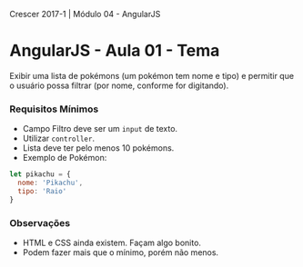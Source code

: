 Crescer 2017-1 | Módulo 04 - AngularJS  

# AngularJS - Aula 01 - Tema

Exibir uma lista de pokémons (um pokémon tem nome e tipo) e permitir que o usuário possa filtrar (por nome, conforme for digitando).

### Requisitos Mínimos
- Campo Filtro deve ser um `input` de texto.
- Utilizar `controller`.
- Lista deve ter pelo menos 10 pokémons.
- Exemplo de Pokémon:
```javascript
let pikachu = {
  nome: 'Pikachu',
  tipo: 'Raio'
}
```

### Observações
- HTML e CSS ainda existem. Façam algo bonito.
- Podem fazer mais que o mínimo, porém não menos.
